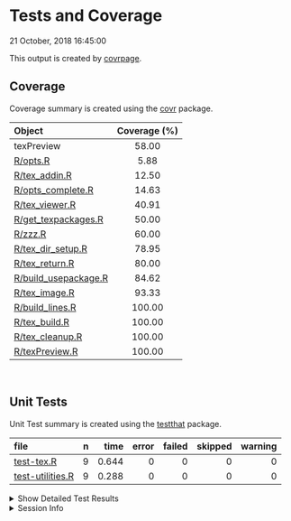 Tests and Coverage
================
21 October, 2018 16:45:00

This output is created by
[covrpage](https://github.com/yonicd/covrpage).

## Coverage

Coverage summary is created using the
[covr](https://github.com/r-lib/covr) package.

| Object                                           | Coverage (%) |
| :----------------------------------------------- | :----------: |
| texPreview                                       |    58.00     |
| [R/opts.R](../R/opts.R)                          |     5.88     |
| [R/tex\_addin.R](../R/tex_addin.R)               |    12.50     |
| [R/opts\_complete.R](../R/opts_complete.R)       |    14.63     |
| [R/tex\_viewer.R](../R/tex_viewer.R)             |    40.91     |
| [R/get\_texpackages.R](../R/get_texpackages.R)   |    50.00     |
| [R/zzz.R](../R/zzz.R)                            |    60.00     |
| [R/tex\_dir\_setup.R](../R/tex_dir_setup.R)      |    78.95     |
| [R/tex\_return.R](../R/tex_return.R)             |    80.00     |
| [R/build\_usepackage.R](../R/build_usepackage.R) |    84.62     |
| [R/tex\_image.R](../R/tex_image.R)               |    93.33     |
| [R/build\_lines.R](../R/build_lines.R)           |    100.00    |
| [R/tex\_build.R](../R/tex_build.R)               |    100.00    |
| [R/tex\_cleanup.R](../R/tex_cleanup.R)           |    100.00    |
| [R/texPreview.R](../R/texPreview.R)              |    100.00    |

<br>

## Unit Tests

Unit Test summary is created using the
[testthat](https://github.com/r-lib/testthat)
package.

| file                                          | n |  time | error | failed | skipped | warning |
| :-------------------------------------------- | -: | ----: | ----: | -----: | ------: | ------: |
| [test-tex.R](testthat/test-tex.R)             | 9 | 0.644 |     0 |      0 |       0 |       0 |
| [test-utilities.R](testthat/test-utilities.R) | 9 | 0.288 |     0 |      0 |       0 |       0 |

<details closed>

<summary> Show Detailed Test Results
</summary>

| file                                              | context                      | test                                              | status | n |  time |
| :------------------------------------------------ | :--------------------------- | :------------------------------------------------ | :----- | -: | ----: |
| [test-tex.R](testthat/test-tex.R#L33)             | core tex function            | porting to tex: files generated                   | PASS   | 1 | 0.003 |
| [test-tex.R](testthat/test-tex.R#L37)             | core tex function            | porting to tex: class of output                   | PASS   | 1 | 0.001 |
| [test-tex.R](testthat/test-tex.R#L51)             | core tex function            | porting to tex no filedir: no files generated     | PASS   | 1 | 0.002 |
| [test-tex.R](testthat/test-tex.R#L55)             | core tex function            | porting to tex no filedir: class of output        | PASS   | 1 | 0.001 |
| [test-tex.R](testthat/test-tex.R#L69)             | core tex function            | keep pdf as an output: files generated            | PASS   | 1 | 0.002 |
| [test-tex.R](testthat/test-tex.R#L73)             | core tex function            | keep pdf as an output: class of output            | PASS   | 1 | 0.002 |
| [test-tex.R](testthat/test-tex.R#L88)             | core tex function            | html output: return magick object                 | PASS   | 1 | 0.628 |
| [test-tex.R](testthat/test-tex.R#L117)            | core tex function            | tex lines directly input: validate benchmark      | PASS   | 1 | 0.003 |
| [test-tex.R](testthat/test-tex.R#L135)            | core tex function            | use svg device: check if file created             | PASS   | 1 | 0.002 |
| [test-utilities.R](testthat/test-utilities.R#L8)  | utility functions of package | build usepackage call: basic call                 | PASS   | 1 | 0.002 |
| [test-utilities.R](testthat/test-utilities.R#L12) | utility functions of package | build usepackage call: check library is installed | PASS   | 1 | 0.134 |
| [test-utilities.R](testthat/test-utilities.R#L16) | utility functions of package | build usepackage call: add options                | PASS   | 1 | 0.001 |
| [test-utilities.R](testthat/test-utilities.R#L20) | utility functions of package | build usepackage call: use bad library name       | PASS   | 1 | 0.136 |
| [test-utilities.R](testthat/test-utilities.R#L39) | utility functions of package | build usepackage multiple calls: class            | PASS   | 1 | 0.001 |
| [test-utilities.R](testthat/test-utilities.R#L43) | utility functions of package | build usepackage multiple calls: dimension        | PASS   | 1 | 0.002 |
| [test-utilities.R](testthat/test-utilities.R#L57) | utility functions of package | find packages: check class                        | PASS   | 2 | 0.002 |
| [test-utilities.R](testthat/test-utilities.R#L73) | utility functions of package | empty call to addin: cause addin to crash         | PASS   | 1 | 0.010 |

</details>

<details>

<summary> Session Info </summary>

| Field    | Value                               |
| :------- | :---------------------------------- |
| Version  | R version 3.5.1 (2018-07-02)        |
| Platform | x86\_64-apple-darwin15.6.0 (64-bit) |
| Running  | macOS High Sierra 10.13.6           |
| Language | en\_US                              |
| Timezone | America/New\_York                   |

| Package  | Version    |
| :------- | :--------- |
| testthat | 2.0.0.9000 |
| covr     | 3.2.0      |
| covrpage | 0.0.61     |

</details>

<!--- Final Status : pass --->
